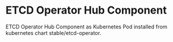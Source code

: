 # ETCD Operator Hub Component

ETCD Operator Hub Component as Kubernetes Pod installed from kubernetes chart stable/etcd-operator.
